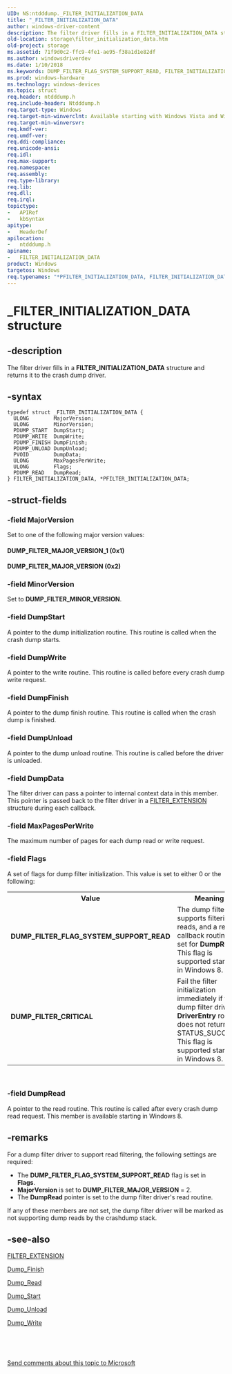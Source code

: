 ```yaml
---
UID: NS:ntdddump._FILTER_INITIALIZATION_DATA
title: "_FILTER_INITIALIZATION_DATA"
author: windows-driver-content
description: The filter driver fills in a FILTER_INITIALIZATION_DATA structure and returns it to the crash dump driver.
old-location: storage\filter_initialization_data.htm
old-project: storage
ms.assetid: 71f9d0c2-ffc9-4fe1-ae95-f38a1d1e82df
ms.author: windowsdriverdev
ms.date: 1/10/2018
ms.keywords: DUMP_FILTER_FLAG_SYSTEM_SUPPORT_READ, FILTER_INITIALIZATION_DATA structure [Storage Devices], *PFILTER_INITIALIZATION_DATA, PFILTER_INITIALIZATION_DATA, DUMP_FILTER_MAJOR_VERSION, storage.filter_initialization_data, DUMP_FILTER_MAJOR_VERSION_1, PFILTER_INITIALIZATION_DATA structure pointer [Storage Devices], structs-filter_5efcc842-8111-4808-9b70-14d63dd91ba5.xml, ntdddump/PFILTER_INITIALIZATION_DATA, ntdddump/FILTER_INITIALIZATION_DATA, FILTER_INITIALIZATION_DATA, _FILTER_INITIALIZATION_DATA, DUMP_FILTER_CRITICAL
ms.prod: windows-hardware
ms.technology: windows-devices
ms.topic: struct
req.header: ntdddump.h
req.include-header: Ntdddump.h
req.target-type: Windows
req.target-min-winverclnt: Available starting with Windows Vista and Windows Server 2008.
req.target-min-winversvr: 
req.kmdf-ver: 
req.umdf-ver: 
req.ddi-compliance: 
req.unicode-ansi: 
req.idl: 
req.max-support: 
req.namespace: 
req.assembly: 
req.type-library: 
req.lib: 
req.dll: 
req.irql: 
topictype:
-	APIRef
-	kbSyntax
apitype:
-	HeaderDef
apilocation:
-	ntdddump.h
apiname:
-	FILTER_INITIALIZATION_DATA
product: Windows
targetos: Windows
req.typenames: "*PFILTER_INITIALIZATION_DATA, FILTER_INITIALIZATION_DATA"
---
```


# _FILTER_INITIALIZATION_DATA structure


## -description


The filter driver fills in a <b>FILTER_INITIALIZATION_DATA</b> structure and returns it to the crash dump driver.


## -syntax


````
typedef struct _FILTER_INITIALIZATION_DATA {
  ULONG        MajorVersion;
  ULONG        MinorVersion;
  PDUMP_START  DumpStart;
  PDUMP_WRITE  DumpWrite;
  PDUMP_FINISH DumpFinish;
  PDUMP_UNLOAD DumpUnload;
  PVOID        DumpData;
  ULONG        MaxPagesPerWrite;
  ULONG        Flags;
  PDUMP_READ   DumpRead;
} FILTER_INITIALIZATION_DATA, *PFILTER_INITIALIZATION_DATA;
````


## -struct-fields




### -field MajorVersion

Set to one of the following major version values:



#### DUMP_FILTER_MAJOR_VERSION_1 (0x1)



#### DUMP_FILTER_MAJOR_VERSION (0x2)


### -field MinorVersion

Set to <b>DUMP_FILTER_MINOR_VERSION</b>.


### -field DumpStart

A pointer to the dump initialization routine. This routine is called when the crash dump starts.


### -field DumpWrite

A pointer to the write routine. This routine is called before every crash dump write request.


### -field DumpFinish

A pointer to the dump finish routine.  This routine is called when the crash dump is finished.


### -field DumpUnload

A pointer to the dump unload routine. This routine is called before the driver is unloaded.


### -field DumpData

The filter driver can pass a pointer to internal context data in this member. This pointer is passed back to the filter driver in a <a href="..\ntdddump\ns-ntdddump-_filter_extension.md">FILTER_EXTENSION</a> structure during each callback.


### -field MaxPagesPerWrite

The maximum number of pages for each dump read or write request.


### -field Flags

A set of flags for  dump filter initialization. This value is set to either 0 or the following:

<table>
<tr>
<th>Value</th>
<th>Meaning</th>
</tr>
<tr>
<td width="40%"><a id="DUMP_FILTER_FLAG_SYSTEM_SUPPORT_READ"></a><a id="dump_filter_flag_system_support_read"></a><dl>
<dt><b>DUMP_FILTER_FLAG_SYSTEM_SUPPORT_READ</b></dt>
</dl>
</td>
<td width="60%">
The dump filter supports filtering reads, and a read callback routine is set for <b>DumpRead</b>. This flag is supported starting in Windows 8.

</td>
</tr>
<tr>
<td width="40%"><a id="DUMP_FILTER_CRITICAL"></a><a id="dump_filter_critical"></a><dl>
<dt><b>DUMP_FILTER_CRITICAL</b></dt>
</dl>
</td>
<td width="60%">
Fail the filter initialization  immediately if the  dump filter driver's <b>DriverEntry</b> routine does not return STATUS_SUCCESS. This flag is supported starting in Windows 8.

</td>
</tr>
</table>
 


### -field DumpRead

A pointer to the read routine. This routine is called after every crash dump read request. This member is available starting in Windows 8.


## -remarks



For a dump filter driver to support read filtering, the following settings are required:

<ul>
<li>The <b>DUMP_FILTER_FLAG_SYSTEM_SUPPORT_READ</b> flag is set in <b>Flags</b>.</li>
<li><b>MajorVersion</b> is set to <b>DUMP_FILTER_MAJOR_VERSION</b> = 2.</li>
<li>The <b>DumpRead</b> pointer is set to the dump filter driver's read routine.</li>
</ul>
If any of these members are not set, the dump filter driver will be marked as not supporting dump reads by the crashdump stack.




## -see-also

<a href="..\ntdddump\ns-ntdddump-_filter_extension.md">FILTER_EXTENSION</a>



<a href="..\ntdddump\nc-ntdddump-dump_finish.md">Dump_Finish</a>



<a href="..\ntdddump\nc-ntdddump-dump_read.md">Dump_Read</a>



<a href="..\ntdddump\nc-ntdddump-dump_start.md">Dump_Start</a>



<a href="..\ntdddump\nc-ntdddump-dump_unload.md">Dump_Unload</a>



<a href="..\ntdddump\nc-ntdddump-dump_write.md">Dump_Write</a>



 

 

<a href="mailto:wsddocfb@microsoft.com?subject=Documentation%20feedback [storage\storage]:%20FILTER_INITIALIZATION_DATA structure%20 RELEASE:%20(1/10/2018)&amp;body=%0A%0APRIVACY STATEMENT%0A%0AWe use your feedback to improve the documentation. We don't use your email address for any other purpose, and we'll remove your email address from our system after the issue that you're reporting is fixed. While we're working to fix this issue, we might send you an email message to ask for more info. Later, we might also send you an email message to let you know that we've addressed your feedback.%0A%0AFor more info about Microsoft's privacy policy, see http://privacy.microsoft.com/en-us/default.aspx." title="Send comments about this topic to Microsoft">Send comments about this topic to Microsoft</a>

